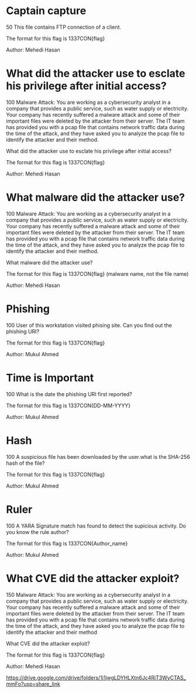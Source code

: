 
# Captain capture
50
This file contains FTP connection of a client.

The format for this flag is 1337CON{flag}

Author: Mehedi Hasan
# What did the attacker use to esclate his privilege after initial access?
100
Malware Attack: You are working as a cybersecurity analyst in a company that provides a public service, such as water supply or electricity. Your company has recently suffered a malware attack and some of their important files were deleted by the attacker from their server. The IT team has provided you with a pcap file that contains network traffic data during the time of the attack, and they have asked you to analyze the pcap file to identify the attacker and their method.

What did the attacker use to esclate his privilege after initial access?

The format for this flag is 1337CON{flag}

Author: Mehedi Hasan

# What malware did the attacker use?
100
Malware Attack: You are working as a cybersecurity analyst in a company that provides a public service, such as water supply or electricity. Your company has recently suffered a malware attack and some of their important files were deleted by the attacker from their server. The IT team has provided you with a pcap file that contains network traffic data during the time of the attack, and they have asked you to analyze the pcap file to identify the attacker and their method.

What malware did the attacker use?

The format for this flag is 1337CON{flag} (malware name, not the file name)

Author: Mehedi Hasan

# Phishing
100
User of this workstation visited phising site. Can you find out the phishing URI?

The format for this flag is 1337CON{flag}

Author: Mukul Ahmed
# Time is Important
100
What is the date the phishing URI first reported?

The format for this flag is 1337CON{DD-MM-YYYY}

Author: Mukul Ahmed

# Hash
100
A suspicious file has been downloaded by the user.what is the SHA-256 hash of the file?

The format for this flag is 1337CON{flag}

Author: Mukul Ahmed

# Ruler
100
A YARA Signature match has found to detect the supicious activity. Do you know the rule author?

The format for this flag is 1337CON{Author_name}

Author: Mukul Ahmed

# What CVE did the attacker exploit?
150
Malware Attack: You are working as a cybersecurity analyst in a company that provides a public service, such as water supply or electricity. Your company has recently suffered a malware attack and some of their important files were deleted by the attacker from their server. The IT team has provided you with a pcap file that contains network traffic data during the time of the attack, and they have asked you to analyze the pcap file to identify the attacker and their method

What CVE did the attacker exploit?

The format for this flag is 1337CON{flag}

Author: Mehedi Hasan

https://drive.google.com/drive/folders/1j1jwgLDYHLXtn6Jc4RjT3WyCTAS_mmFo?usp=share_link
